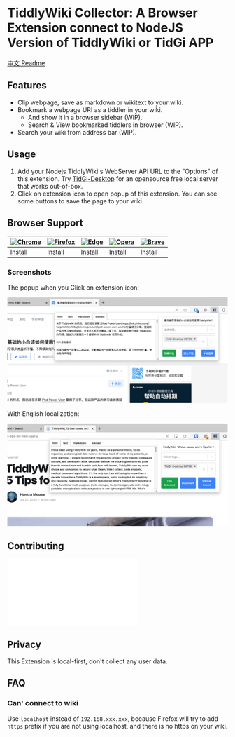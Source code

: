 # TiddlyWiki Collector: A Browser Extension connect to NodeJS Version of TiddlyWiki or TidGi APP

[中文 Readme](./docs/Readme-zh.md)

## Features

- Clip webpage, save as markdown or wikitext to your wiki.
- Bookmark a webpage URI as a tiddler in your wiki.
  - And show it in a browser sidebar (WIP).
  - Search & View bookmarked tiddlers in browser (WIP).
- Search your wiki from address bar (WIP).

## Usage

1. Add your Nodejs TiddlyWiki's WebServer API URL to the "Options" of this extension. Try [TidGi-Desktop](https://github.com/tiddly-gittly/TidGi-Desktop) for an opensource free local server that works out-of-box.
2. Click on extension icon to open popup of this extension. You can see some buttons to save the page to your wiki.

## Browser Support

| [![Chrome](https://raw.github.com/alrra/browser-logos/master/src/chrome/chrome_48x48.png)](https://chromewebstore.google.com/u/2/detail/tiddlywiki-collector/mgblpgmmbdbbndgfdjhjcfbkpoanafgo) | [![Firefox](https://raw.github.com/alrra/browser-logos/master/src/firefox/firefox_48x48.png)](https://addons.mozilla.org/firefox/addon/tiddlywiki-collector/) | [![Edge](https://raw.github.com/alrra/browser-logos/master/src/edge/edge_48x48.png)](https://chromewebstore.google.com/u/2/detail/tiddlywiki-collector/mgblpgmmbdbbndgfdjhjcfbkpoanafgo) | [![Opera](https://raw.github.com/alrra/browser-logos/master/src/opera/opera_48x48.png)](https://chromewebstore.google.com/u/2/detail/tiddlywiki-collector/mgblpgmmbdbbndgfdjhjcfbkpoanafgo) | [![Brave](https://raw.github.com/alrra/browser-logos/master/src/brave/brave_48x48.png)](https://chromewebstore.google.com/u/2/detail/tiddlywiki-collector/mgblpgmmbdbbndgfdjhjcfbkpoanafgo) |
| ---------------------------------------------------------------------------------------------------------------------------------------------------------------------------------------------- | ------------------------------------------------------------------------------------------------------------------------------------------------------------- | ---------------------------------------------------------------------------------------------------------------------------------------------------------------------------------------- | ------------------------------------------------------------------------------------------------------------------------------------------------------------------------------------------- | ------------------------------------------------------------------------------------------------------------------------------------------------------------------------------------------- |
| [Install](https://chrome.google.com/webstore/detail/tiddlywiki-collector/mgblpgmmbdbbndgfdjhjcfbkpoanafgo)                                                                                     | [Install](https://addons.mozilla.org/firefox/addon/tiddlywiki-collector/)                                                                                     | [Install](https://chrome.google.com/webstore/detail/tiddlywiki-collector/mgblpgmmbdbbndgfdjhjcfbkpoanafgo)                                                                               | [Install](https://chrome.google.com/webstore/detail/tiddlywiki-collector/mgblpgmmbdbbndgfdjhjcfbkpoanafgo)                                                                                  | [Install](https://chrome.google.com/webstore/detail/tiddlywiki-collector/mgblpgmmbdbbndgfdjhjcfbkpoanafgo)                                                                                  |

### Screenshots

The popup when you Click on extension icon:

![docs/images/screenshot-popup-zh.png](docs/images/screenshot-popup-zh.png)

With English localization:

![docs/images/screenshot-popup-en.png](docs/images/screenshot-popup-en.png)

## Contributing

![docs/Development.md](docs/Development.md)

## Privacy

This Extension is local-first, don't collect any user data.

## FAQ

### Can' connect to wiki

Use `localhost` instead of `192.168.xxx.xxx`, because Firefox will try to add `https` prefix if you are not using localhost, and there is no https on your wiki.
